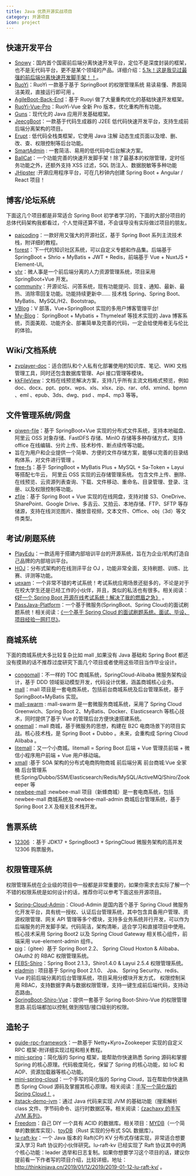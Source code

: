 ```yaml
---
title: Java 优质开源实战项目
category: 开源项目
icon: project
---
```


## 快速开发平台

- [Snowy](https://gitee.com/xiaonuobase/snowy)：国内首个国密前后端分离快速开发平台，定位不是深度封装的框架，也不是无代码平台，更不是某个领域的产品。详细介绍：[5.1k！这是我见过最强的前后端分离快速开发脚手架！！](https://mp.weixin.qq.com/s?__biz=Mzg2OTA0Njk0OA==&mid=2247534316&idx=1&sn=69938397674fc33ecda43c8c9d0a4039&chksm=cea10927f9d68031bc862485c6be984ade5af233d4d871d498c38f22164a84314678c0c67cd7&token=1464380539&lang=zh_CN#rd)。
- [RuoYi](https://gitee.com/y_project/RuoYi)：RuoYi 一款基于基于 SpringBoot 的权限管理系统 易读易懂、界面简洁美观，直接运行即可用 。
- [AgileBoot-Back-End](https://github.com/valarchie/AgileBoot-Back-End)：基于 Ruoyi 做了大量重构优化的基础快速开发框架。
- [RuoYi-Vue-Pro](https://github.com/YunaiV/ruoyi-vue-pro)：RuoYi-Vue 全新 Pro 版本，优化重构所有功能。
- [Guns](https://gitee.com/stylefeng/guns)：现代化的 Java 应用开发基础框架。
- [JeecgBoot](https://github.com/zhangdaiscott/jeecg-boot)：一款基于代码生成器的 J2EE 低代码快速开发平台，支持生成前后端分离架构的项目。
- [Erupt](https://gitee.com/erupt/erupt) : 低代码全栈类框架，它使用 Java 注解 动态生成页面以及增、删、改、查、权限控制等后台功能。
- [SmartAdmin](https://gitee.com/lab1024/smart-admin) : 一套简洁、易用的低代码中后台解决方案。
- [BallCat](https://github.com/ballcat-projects/ballcat)：一个功能完善的快速开发脚手架！除了最基本的权限管理，定时任务功能之外，还额外支持 XSS 过滤，SQL 防注入、数据脱敏等多种功能
- [JHipster](https://github.com/jhipster/generator-jhipster) :开源应用程序平台，可在几秒钟内创建 Spring Boot + Angular / React 项目！

## 博客/论坛系统

下面这几个项目都是非常适合 Spring Boot 初学者学习的，下面的大部分项目的总体代码架构我都看过，个人觉得还算不错，不会误导没有实际做过项目的朋友。

- [paicoding](https://github.com/itwanger/paicoding)：一款好用又强大的开源社区，基于 Spring Boot 系列主流技术栈，附详细的教程。
- [forest](https://github.com/rymcu)：下一代的知识社区系统，可以自定义专题和作品集。后端基于 SpringBoot + Shrio + MyBatis + JWT + Redis，前端基于 Vue + NuxtJS + Element-UI。
- [vhr](https://github.com/lenve/vhr "vhr")：微人事是一个前后端分离的人力资源管理系统，项目采用 SpringBoot+Vue 开发。
- [community](https://github.com/codedrinker/community)：开源论坛、问答系统，现有功能提问、回复、通知、最新、最热、消除零回复功能。功能持续更新中…… 技术栈 Spring、Spring Boot、MyBatis、MySQL/H2、Bootstrap。
- [VBlog](https://github.com/lenve/VBlog)：V 部落，Vue+SpringBoot 实现的多用户博客管理平台!
- [My-Blog](https://github.com/ZHENFENG13/My-Blog)： SpringBoot + Mybatis + Thymeleaf 等技术实现的 Java 博客系统，页面美观、功能齐全、部署简单及完善的代码，一定会给使用者无与伦比的体验。

## Wiki/文档系统

- [zyplayer-doc](https://gitee.com/dromara/zyplayer-doc)：适合团队和个人私有化部署使用的知识库、笔记、WIKI 文档管理工具，同时还包含数据库管理、Api 接口管理等模块。
- [kkFileView](https://gitee.com/kekingcn/file-online-preview)：文档在线预览解决方案，支持几乎所有主流文档格式预览，例如 doc、docx、ppt、pptx、wps、xls、xlsx、zip、rar、ofd、xmind、bpmn 、eml 、epub、3ds、dwg、psd 、mp4、mp3 等等。

## 文件管理系统/网盘

- [qiwen-file](https://gitee.com/qiwen-cloud/qiwen-file)：基于 SpringBoot+Vue 实现的分布式文件系统，支持本地磁盘、阿里云 OSS 对象存储、FastDFS 存储、MinIO 存储等多种存储方式，支持 office 在线编辑、分片上传、技术秒传、断点续传等功能。
- 旨在为用户和企业提供一个简单、方便的文件存储方案，能够以完善的目录结构体系，对文件进行管理 。
- [free-fs](https://gitee.com/dh_free/free-fs)：基于 SpringBoot + MyBatis Plus + MySQL + Sa-Token + Layui 等搭配七牛云， 阿里云 OSS 实现的云存储管理系统。 包含文件上传、删除、在线预览、云资源列表查询、下载、文件移动、重命名、目录管理、登录、注册、以及权限控制等功能。
- [zfile](https://github.com/zfile-dev/zfile)：基于 Spring Boot + Vue 实现的在线网盘，支持对接 S3、OneDrive、SharePoint、Google Drive、多吉云、又拍云、本地存储、FTP、SFTP 等存储源，支持在线浏览图片、播放音视频，文本文件、Office、obj（3d）等文件类型。

## 考试/刷题系统

- [PlayEdu](https://github.com/PlayEdu/PlayEdu)：一款适用于搭建内部培训平台的开源系统，旨在为企业/机构打造自己品牌的内部培训平台。
- [HOJ](https://gitee.com/himitzh0730/hoj)：分布式架构的在线测评平台 OJ ，功能非常全面，支持刷题、训练、比赛、评测等功能。
- [uexam](https://gitee.com/mindskip/uexam)：一个非常不错的考试系统！考试系统应用场景还挺多的，不论是对于在校大学生还是已经工作的小伙伴，并且，类似的私活也有很多。相关阅读：[《好一个 Spring Boot 开源在线考试系统！解决了我的燃眉之急》](http://link.zhihu.com/?target=https%3A//mp.weixin.qq.com/s%3F__biz%3DMzg2OTA0Njk0OA%3D%3D%26mid%3D2247491585%26idx%3D1%26sn%3D8d3c6768c22e72d6bfcbeee9624886a7%26chksm%3Dcea1afcaf9d626dc918760289c37025ad526f6255786bc198d2402203df64c873ad7934f58df%26scene%3D178%26cur_album_id%3D1345382825083895808%23rd) 。
- [PassJava-Platform](https://github.com/Jackson0714/PassJava-Platform)：一个基于微服务(SpringBoot、Spring Cloud)的面试刷题系统！相关阅读：[《一个基于 Spring Cloud 的面试刷题系统。面试、毕设、项目经验一网打尽》](http://link.zhihu.com/?target=https%3A//mp.weixin.qq.com/s%3F__biz%3DMzg2OTA0Njk0OA%3D%3D%26mid%3D2247497045%26idx%3D1%26sn%3D577175bfd6c040a0df5a494fce6f9758%26chksm%3Dcea1ba9ef9d633883a2e213c0fb9a88bdc87051347d4b3fad2c2befb65d8b16e1ea81d8146dd%26scene%3D178%26cur_album_id%3D1345382825083895808%23rd)。

## 商城系统

下面的商城系统大多比较复杂比如 mall ,如果没有 Java 基础和 Spring Boot 都还没有摸熟的话不推荐过度研究下面几个项目或者使用这些项目当作毕业设计。

- [congomall](https://gitee.com/nageoffer/congomall)：不一样的 TOC 商城系统，SpringCloud-Alibaba 微服务架构设计，基于 DDD 领域驱动模型开发，代码设计优雅，涵盖商城核心业务。
- [mall](https://github.com/macrozheng/mall "mall")：mall 项目是一套电商系统，包括前台商城系统及后台管理系统，基于 SpringBoot+MyBatis 实现。
- [mall-swarm](https://github.com/macrozheng/mall-swarm "mall-swarm") : mall-swarm 是一套微服务商城系统，采用了 Spring Cloud Greenwich、Spring Boot 2、MyBatis、Docker、Elasticsearch 等核心技术，同时提供了基于 Vue 的管理后台方便快速搭建系统。
- [onemall](https://github.com/YunaiV/onemall)：mall 商城，基于微服务的思想，构建在 B2C 电商场景下的项目实战。核心技术栈，是 Spring Boot + Dubbo 。未来，会重构成 Spring Cloud Alibaba 。
- [litemall](https://github.com/linlinjava/litemall "litemall")：又一个小商城。litemall = Spring Boot 后端 + Vue 管理员前端 + 微信小程序用户前端 + Vue 用户移动端。
- [xmall](https://github.com/Exrick/xmall) :基于 SOA 架构的分布式电商购物商城 前后端分离 前台商城:Vue 全家桶 后台管理系统:Spring/Dubbo/SSM/Elasticsearch/Redis/MySQL/ActiveMQ/Shiro/Zookeeper 等
- [newbee-mall](https://github.com/newbee-ltd/newbee-mall) :newbee-mall 项目（新蜂商城）是一套电商系统，包括 newbee-mall 商城系统及 newbee-mall-admin 商城后台管理系统，基于 Spring Boot 2.X 及相关技术栈开发。

## 售票系统

- [12306](https://gitee.com/nageoffer/12306) ：基于 JDK17 + SpringBoot3 + SpringCloud 微服务架构的高并发 12306 购票服务。

## 权限管理系统

权限管理系统在企业级的项目中一般都是非常重要的，如果你需求去实际了解一个不错的权限系统是如何设计的话，推荐你可以参考下面这些开源项目。

- [Spring-Cloud-Admin](https://github.com/wxiaoqi/Spring-Cloud-Admin "Spring-Cloud-Admin")：Cloud-Admin 是国内首个基于 Spring Cloud 微服务化开发平台，具有统一授权、认证后台管理系统，其中包含具备用户管理、资源权限管理、网关 API 管理等多个模块，支持多业务系统并行开发，可以作为后端服务的开发脚手架。代码简洁，架构清晰，适合学习和直接项目中使用。核心技术采用 Spring Boot2 以及 Spring Cloud Gateway 相关核心组件，前端采用 vue-element-admin 组件。
- [pig](https://gitee.com/log4j/pig "pig")：（gitee）基于 Spring Boot 2.2、 Spring Cloud Hoxton & Alibaba、 OAuth2 的 RBAC 权限管理系统。
- [FEBS-Shiro](https://github.com/wuyouzhuguli/FEBS-Shiro "FEBS-Shiro")：Spring Boot 2.1.3，Shiro1.4.0 & Layui 2.5.4 权限管理系统。
- [eladmin](https://github.com/elunez/eladmin) : 项目基于 Spring Boot 2.1.0、 Jpa、 Spring Security、redis、Vue 的前后端分离的后台管理系统，项目采用分模块开发方式， 权限控制采用 RBAC，支持数据字典与数据权限管理，支持一键生成前后端代码，支持动态路由。
- [SpringBoot-Shiro-Vue](https://github.com/Heeexy/SpringBoot-Shiro-Vue)：提供一套基于 Spring Boot-Shiro-Vue 的权限管理思路.前后端都加以控制,做到按钮/接口级别的权限。

## 造轮子

- [guide-rpc-framework](https://github.com/Snailclimb/guide-rpc-framework)：一款基于 Netty+Kyro+Zookeeper 实现的自定义 RPC 框架-附详细实现过程和相关教程。
- [mini-spring](https://github.com/DerekYRC/mini-spring)：简化版的 Spring 框架，能帮助你快速熟悉 Spring 源码和掌握 Spring 的核心原理。代码极度简化，保留了 Spring 的核心功能，如 IoC 和 AOP、资源加载器等核心功能。
- [mini-spring-cloud](https://github.com/DerekYRC/mini-spring-cloud)：一个手写的简化版的 Spring Cloud，旨在帮助你快速熟悉 Spring Cloud 源码及掌握其核心原理。相关阅读：[手写一个简化版的 Spring Cloud！](https://mp.weixin.qq.com/s/v3FUp-keswE2EhcTaLpSMQ) 。
- [itstack-demo-jvm](https://github.com/fuzhengwei/itstack-demo-jvm)：通过 Java 代码来实现 JVM 的基础功能（搜索解析 class 文件、字节码命令、运行时数据区等。相关阅读：[《zachaxy 的手写 JVM 系列》](https://zachaxy.github.io/tags/JVM/)。
- [Freedom](https://github.com/alchemystar/Freedom)：自己 DIY 一个具有 ACID 的数据库。相关项目：[MYDB](https://github.com/CN-GuoZiyang/MYDB)（一个简单的数据库实现）、[toyDB](https://github.com/erikgrinaker/toydb)（Rust 实现的分布式 SQL 数据库）。
- [lu-raft-kv](https://github.com/stateIs0/lu-raft-kv)：一个 Java 版本的 Raft(CP) KV 分布式存储实现，非常适合想要深入学习 Raft 协议的小伙伴研究。lu-raft-kv 已经实现了 Raft 协议其中的两个核心功能：leader 选举和日志复制。如果你想要学习这个项目的话，建议你提前看一下作者写的项目介绍，比较详细，地址：<http://thinkinjava.cn/2019/01/12/2019/2019-01-12-lu-raft-kv/> 。
